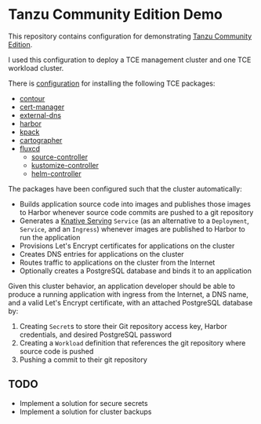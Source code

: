 #   Tanzu Community Edition Demo

This repository contains configuration for demonstrating [Tanzu Community Edition](https://tanzucommunityedition.io/).

I used this configuration to deploy a TCE management cluster and one TCE workload cluster.

There is [configuration](tce/README.md) for installing the following TCE packages:
-   [contour](https://projectcontour.io/)
-   [cert-manager](https://cert-manager.io/)
-   [external-dns](https://github.com/kubernetes-sigs/external-dns/blob/master/README.md)
-   [harbor](https://goharbor.io/)
-   [kpack](https://github.com/pivotal/kpack)
-   [cartographer](https://cartographer.sh/)
-   [fluxcd](https://fluxcd.io/)
    -   [source-controller](https://github.com/fluxcd/source-controller/)
    -   [kustomize-controller](https://github.com/fluxcd/kustomize-controller/)
    -   [helm-controller](https://github.com/fluxcd/helm-controller/)

The packages have been configured such that the cluster automatically:
-   Builds application source code into images and publishes those images to Harbor whenever source code commits are pushed to a git repository
-   Generates a [Knative Serving](https://knative.dev/docs/serving/) `Service` (as an alternative to a `Deployment`, `Service`, and an `Ingress`) whenever images are published to Harbor to run the application
-   Provisions Let's Encrypt certificates for applications on the cluster
-   Creates DNS entries for applications on the cluster
-   Routes traffic to applications on the cluster from the Internet
-   Optionally creates a PostgreSQL database and binds it to an application

Given this cluster behavior, an application developer should be able to produce a running application with ingress from the Internet, a DNS name, and a valid Let's Encrypt certificate, with an attached PostgreSQL database by:
1.  Creating `Secret`s to store their Git repository access key, Harbor credentials, and desired PostgreSQL password
1.  Creating a `Workload` definition that references the git repository where source code is pushed
1.  Pushing a commit to their git repository

##  TODO
*   Implement a solution for secure secrets
*   Implement a solution for cluster backups